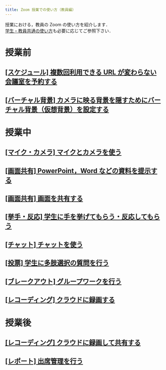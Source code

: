 ```yaml
---
title: Zoom 授業での使い方（教員編）
---
```


授業における，教員の Zoom の使い方を紹介します．  
[学生・教員共通の使い方](how_to_use_in_classroom_common)も必要に応じてご参照下さい．

# 授業前
<a name="schedule"> </a>
## [[スケジュール] 複数回利用できる URL が変わらない会議室を予約する](how/faculty_members/schedule)

## [[バーチャル背景] カメラに映る背景を隠すためにバーチャル背景（仮想背景）を設定する](how/common/virtual_background)


# 授業中

## [[マイク・カメラ] マイクとカメラを使う](how/common/use_mic_and_camera)

<a name="sharing_screen_materials"> </a>
## [[画面共有] PowerPoint，Word などの資料を提示する](how/common/sharing_screen)

## [[画面共有] 画面を共有する](how/common/sharing_screen)

<a name="hand_reaction"> </a>
## [[挙手・反応] 学生に手を挙げてもらう・反応してもらう](how/faculty_members/hand_reaction)

<a name="chat"> </a>
## [[チャット] チャットを使う](how/common/chat)

<a name="poll"> </a>
## [[投票] 学生に多肢選択の質問を行う](how/faculty_members/poll)

<a name="breakout"> </a>
## [[ブレークアウト] グループワークを行う](how/faculty_members/breakout)

## [[レコーディング] クラウドに録画する](how/faculty_members/recording_cloud)

# 授業後

## [[レコーディング] クラウドに録画して共有する](how/faculty_members/recording_cloud)

<a name="attendance"> </a>
## [[レポート] 出席管理を行う](how/faculty_members/attendance)
